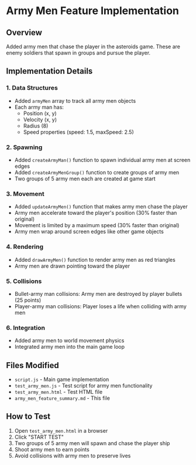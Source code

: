 # Army Men Feature Implementation

## Overview
Added army men that chase the player in the asteroids game. These are enemy soldiers that spawn in groups and pursue the player.

## Implementation Details

### 1. Data Structures
- Added `armyMen` array to track all army men objects
- Each army man has:
  - Position (x, y)
  - Velocity (x, y)
  - Radius (8)
  - Speed properties (speed: 1.5, maxSpeed: 2.5)

### 2. Spawning
- Added `createArmyMan()` function to spawn individual army men at screen edges
- Added `createArmyMenGroup()` function to create groups of army men
- Two groups of 5 army men each are created at game start

### 3. Movement
- Added `updateArmyMen()` function that makes army men chase the player
- Army men accelerate toward the player's position (30% faster than original)
- Movement is limited by a maximum speed (30% faster than original)
- Army men wrap around screen edges like other game objects

### 4. Rendering
- Added `drawArmyMen()` function to render army men as red triangles
- Army men are drawn pointing toward the player

### 5. Collisions
- Bullet-army man collisions: Army men are destroyed by player bullets (25 points)
- Player-army man collisions: Player loses a life when colliding with army men

### 6. Integration
- Added army men to world movement physics
- Integrated army men into the main game loop

## Files Modified
- `script.js` - Main game implementation
- `test_army_men.js` - Test script for army men functionality
- `test_army_men.html` - Test HTML file
- `army_men_feature_summary.md` - This file

## How to Test
1. Open `test_army_men.html` in a browser
2. Click "START TEST"
3. Two groups of 5 army men will spawn and chase the player ship
4. Shoot army men to earn points
5. Avoid collisions with army men to preserve lives